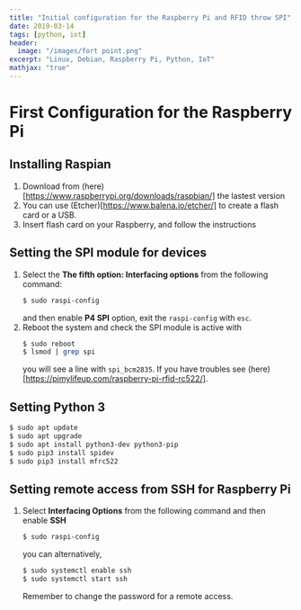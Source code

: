 ```yaml
---
title: "Initial configuration for the Raspberry Pi and RFID throw SPI"
date: 2019-03-14
tags: [python, iot]
header:
  image: "/images/fort point.png"
excerpt: "Linux, Debian, Raspberry Pi, Python, IoT"
mathjax: "true"
---
```


# First Configuration for the Raspberry Pi

## Installing Raspian
1. Download from (here)[https://www.raspberrypi.org/downloads/raspbian/] the lastest version
1. You can use (Etcher)[https://www.balena.io/etcher/] to create a flash card or a USB.
1. Insert flash card on your Raspberry, and follow the instructions

## Setting the SPI module for devices
1. Select the __The fifth option: Interfacing options__ from the following command:
    ```bash
    $ sudo raspi-config
    ```
    and then enable __P4 SPI__ option, exit the `raspi-config` with `esc`. 
1. Reboot the system and check the SPI module is active with
    ```bash
    $ sudo reboot
    $ lsmod | grep spi
    ```
    you will see a line with `spi_bcm2835`.
If you have troubles see (here)[https://pimylifeup.com/raspberry-pi-rfid-rc522/].

## Setting Python 3
```bash
$ sudo apt update
$ sudo apt upgrade
$ sudo apt install python3-dev python3-pip
$ sudo pip3 install spidev
$ sudo pip3 install mfrc522
```

## Setting remote access from SSH for Raspberry Pi
1. Select __Interfacing Options__ from the following command and then enable __SSH__
    ```bash
    $ sudo raspi-config
    ```
    you can alternatively,
    ```bash
    $ sudo systemctl enable ssh
    $ sudo systemctl start ssh
    ```
    Remember to change the password for a remote access.


